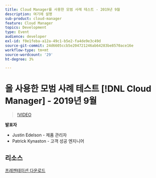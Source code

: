 ```yaml
---
title: Cloud Manager를 사용한 모범 사례 테스트 - 2019년 9월
description: 여기에 설명
sub-product: cloud-manager
feature: Cloud Manager
topics: Development
type: Event
audience: developer
exl-id: f0e1feba-a12a-49c1-b5e2-fa4de9e3c49d
source-git-commit: 24d6605ccb5e204721246ab64283be8570ace16e
workflow-type: tm+mt
source-wordcount: '29'
ht-degree: 3%

---
```


# 을 사용한 모범 사례 테스트 [!DNL Cloud Manager] - 2019년 9월

>[!VIDEO](https://video.tv.adobe.com/v/329028/?quality=9&learn=on)


**발표자**

* Justin Edelson - 제품 관리자
* Patrick Kynaston - 고객 성공 엔지니어

## 리소스

[프레젠테이션 다운로드](./assets/CloudManagerWebinarSeptember2019.pdf)
